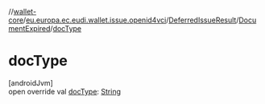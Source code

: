 //[wallet-core](../../../../index.md)/[eu.europa.ec.eudi.wallet.issue.openid4vci](../../index.md)/[DeferredIssueResult](../index.md)/[DocumentExpired](index.md)/[docType](doc-type.md)

# docType

[androidJvm]\
open override val [docType](doc-type.md): [String](https://kotlinlang.org/api/latest/jvm/stdlib/kotlin/-string/index.html)
